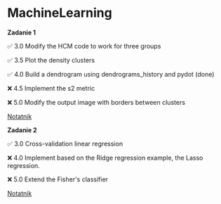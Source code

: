 # MachineLearning
**Zadanie 1** 

:white_check_mark: 3.0 Modify the HCM code to work for three groups

:white_check_mark: 3.5 Plot the density clusters

:white_check_mark: 4.0 Build a dendrogram using dendrograms_history and pydot (done)

:x: 4.5 Implement the s2 metric

:x: 5.0 Modify the output image with borders between clusters

[Notatnik](https://github.com/ewakobrzynska/MachineLearning/blob/main/047Clustering_Exercises_checkpoint.ipynb)


**Zadanie 2** 

:white_check_mark: 3.0 Cross-validation linear regression

:x: 4.0 Implement based on the Ridge regression example, the Lasso regression.

:x: 5.0 Extend the Fisher's classifier

[Notatnik](https://github.com/ewakobrzynska/MachineLearning/blob/main/025_Exercises.ipynb)





